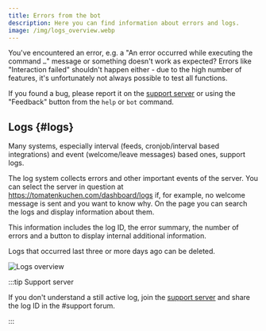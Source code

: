 ```yaml
---
title: Errors from the bot
description: Here you can find information about errors and logs.
image: /img/logs_overview.webp
---
```


You've encountered an error, e.g. a "An error occurred while executing the command `…`" message or something doesn't work as expected?
Errors like "Interaction failed" shouldn't happen either - due to the high number of features, it's unfortunately not always possible to test all functions.

If you found a bug, please report it on the [support server](https://tomatenkuchen.com/discord) or using the "Feedback" button from the `help` or `bot` command.

## Logs {#logs}

Many systems, especially interval (feeds, cronjob/interval based integrations) and event (welcome/leave messages) based ones, support logs.

The log system collects errors and other important events of the server. You can select the server in question at https://tomatenkuchen.com/dashboard/logs if, for example, no welcome message is sent and you want to know why. On the page you can search the logs and display information about them.

This information includes the log ID, the error summary, the number of errors and a button to display internal additional information.

Logs that occurred last three or more days ago can be deleted.

![Logs overview](/img/logs_overview.webp)

:::tip Support server

If you don't understand a still active log, join the [support server](https://tomatenkuchen.com/discord) and share the log ID in the #support forum.

:::
